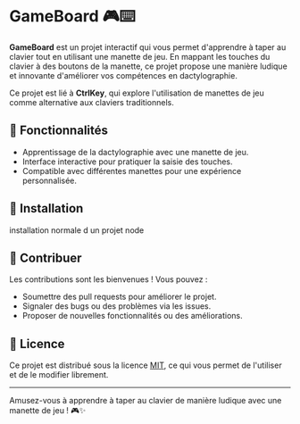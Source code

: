 # GameBoard 🎮⌨️

**GameBoard** est un projet interactif qui vous permet d'apprendre à taper au clavier tout en utilisant une manette de jeu. En mappant les touches du clavier à des boutons de la manette, ce projet propose une manière ludique et innovante d'améliorer vos compétences en dactylographie.

Ce projet est lié à **CtrlKey**, qui explore l'utilisation de manettes de jeu comme alternative aux claviers traditionnels.

## 🚀 Fonctionnalités

- Apprentissage de la dactylographie avec une manette de jeu.
- Interface interactive pour pratiquer la saisie des touches.
- Compatible avec différentes manettes pour une expérience personnalisée.

## 📂 Installation

installation normale d un projet node 


## 🤝 Contribuer

Les contributions sont les bienvenues ! Vous pouvez :
- Soumettre des pull requests pour améliorer le projet.
- Signaler des bugs ou des problèmes via les issues.
- Proposer de nouvelles fonctionnalités ou des améliorations.

## 📜 Licence

Ce projet est distribué sous la licence [MIT](LICENSE), ce qui vous permet de l'utiliser et de le modifier librement.

---

Amusez-vous à apprendre à taper au clavier de manière ludique avec une manette de jeu ! 🎮✨
